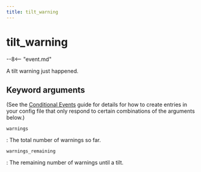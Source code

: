 ```yaml
---
title: tilt_warning
---
```


# tilt_warning


--8<-- "event.md"

A tilt warning just happened.

## Keyword arguments

(See the [Conditional Events](overview/conditional.md)
guide for details for how to create entries in your config file that
only respond to certain combinations of the arguments below.)

`warnings`

:   The total number of warnings so far.

`warnings_remaining`

:   The remaining number of warnings until a tilt.

